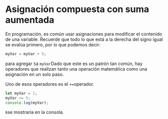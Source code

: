 
# Asignación compuesta con suma aumentada

En programación, es común usar asignaciones para modificar el contenido de una variable. Recuerde que todo lo que está a la derecha del signo igual se evalúa primero, por lo que podemos decir:

```js
myVar = myVar + 5;

```

para agregar `5`a `myVar`Dado que este es un patrón tan común, hay operadores que realizan tanto una operación matemática como una asignación en un solo paso.

Uno de esos operadores es el `+=`operador.

```js
let myVar = 1;
myVar += 5;
console.log(myVar);

```

`6`se mostraría en la consola.